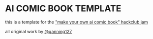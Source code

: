 # AI COMIC BOOK TEMPLATE

this is a template for the ["make your own ai comic book" hackclub jam](https://jams.hackclub.com/jam/web-ai-comic)


all original work by [@ganning127](https://github.com/ganning127)